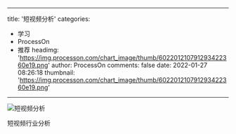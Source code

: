 
---
title: '短视频分析'
categories: 
 - 学习
 - ProcessOn
 - 推荐
headimg: 'https://img.processon.com/chart_image/thumb/602201210791293422360e19.png'
author: ProcessOn
comments: false
date: 2022-01-27 08:26:18
thumbnail: 'https://img.processon.com/chart_image/thumb/602201210791293422360e19.png'
---

<div>   
<img class="thumb" alt="短视频分析" src="https://img.processon.com/chart_image/thumb/602201210791293422360e19.png" referrerpolicy="no-referrer">
<p>短视频行业分析</p>  
</div>
            